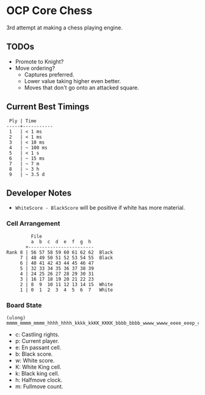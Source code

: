 # OCP Core Chess

3rd attempt at making a chess playing engine.

## TODOs

- Promote to Knight?
- Move ordering?
  - Captures preferred.
  - Lower value taking higher even better.
  - Moves that don't go onto an attacked square.

## Current Best Timings

```
 Ply | Time
-----+-----------
 1   | < 1 ms
 2   | < 1 ms
 3   | < 10 ms
 4   | ~ 100 ms
 5   | < 1 s
 6   | ~ 15 ms
 7   | ~ 7 m
 8   | ~ 3 h
 9   | ~ 3.5 d
```

## Developer Notes

- `WhiteScore - BlackScore` will be positive if white has more material.

### Cell Arrangement

```
         File
         a  b  c  d  e  f  g  h
       +------------------------
Rank 8 | 56 57 58 59 60 61 62 62  Black
     7 | 48 49 50 51 52 53 54 55  Black
     6 | 40 41 42 43 44 45 46 47
     5 | 32 33 34 35 36 37 38 39
     4 | 24 25 26 27 28 29 30 31
     3 | 16 17 18 19 20 21 22 23
     2 | 8  9  10 11 12 13 14 15  White
     1 | 0  1  2  3  4  5  6  7   White
```

### Board State

```
(ulong) mmmm_mmmm_mmmm_hhhh_hhhh_kkkk_kkKK_KKKK_bbbb_bbbb_wwww_wwww_eeee_eeep_cccc
```

- c: Castling rights.
- p: Current player.
- e: En passant cell.
- b: Black score.
- w: White score.
- K: White King cell.
- k: Black king cell.
- h: Halfmove clock.
- m: Fullmove count.